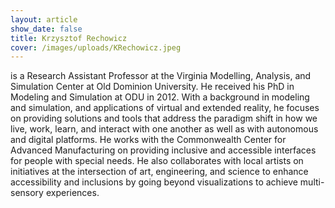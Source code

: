 ```yaml
---
layout: article
show_date: false
title: Krzysztof Rechowicz
cover: /images/uploads/KRechowicz.jpeg
---
```

is a Research Assistant Professor at the Virginia Modelling, Analysis, and Simulation Center at Old Dominion University. He received his PhD in Modeling and Simulation at ODU in 2012. With a background in modeling and simulation, and applications of virtual and extended reality, he focuses on providing solutions and tools that address the paradigm shift in how we live, work, learn, and interact with one another as well as with autonomous and digital platforms. He works with the Commonwealth Center for Advanced Manufacturing on providing inclusive and accessible interfaces for people with special needs. He also collaborates with local artists on initiatives at the intersection of art, engineering, and science to enhance accessibility and inclusions by going beyond visualizations to achieve multi-sensory experiences.